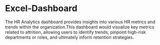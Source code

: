 # Excel-Dashboard
The HR Analytics dashboard provides insights into various HR metrics and trends within the organization.This dashboard would visualize key metrics related to attrition, allowing users to identify trends, pinpoint high-risk departments or roles, and ultimately inform retention strategies.
